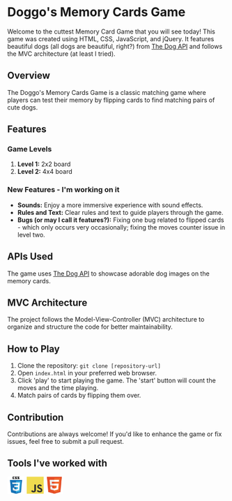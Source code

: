# Doggo's Memory Cards Game

Welcome to the cuttest Memory Card Game that you will see today! This game was created using HTML, CSS, JavaScript, and jQuery. It features beautiful dogs (all dogs are beautiful, right?) from [The Dog API](https://www.thedogapi.com/) and follows the MVC architecture (at least I tried).

## Overview

The Doggo's Memory Cards Game is a classic matching game where players can test their memory by flipping cards to find matching pairs of cute dogs.

## Features

### Game Levels

1. **Level 1:** 2x2 board
2. **Level 2:** 4x4 board

### New Features - I'm working on it 

- **Sounds:** Enjoy a more immersive experience with sound effects.
- **Rules and Text:** Clear rules and text to guide players through the game.
- **Bugs (or may I call it features?):** Fixing one bug related to flipped cards - which only occurs very occasionally; fixing the moves counter issue in level two.

## APIs Used

The game uses [The Dog API](https://www.thedogapi.com/) to showcase adorable dog images on the memory cards.

## MVC Architecture

The project follows the Model-View-Controller (MVC) architecture to organize and structure the code for better maintainability.

## How to Play

1. Clone the repository: `git clone [repository-url]`
2. Open `index.html` in your preferred web browser.
3. Click 'play' to start playing the game. The 'start' button will count the moves and the time playing. 
4. Match pairs of cards by flipping them over.

## Contribution

Contributions are always welcome! If you'd like to enhance the game or fix issues, feel free to submit a pull request. 

## Tools I've worked with
<p align= left>
<img src="https://raw.githubusercontent.com/devicons/devicon/master/icons/css3/css3-original-wordmark.svg" alt="css3" width="40" height="40" />
<img src="https://raw.githubusercontent.com/devicons/devicon/master/icons/javascript/javascript-original.svg" alt="javascript" width="40" height="40" />
<img src="https://raw.githubusercontent.com/devicons/devicon/master/icons/html5/html5-original.svg" alt="html5" width="40" height="40" />
</p>

